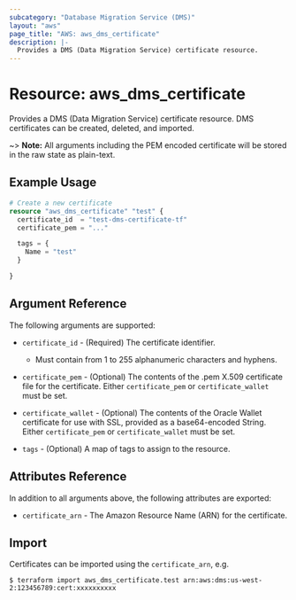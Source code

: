 ```yaml
---
subcategory: "Database Migration Service (DMS)"
layout: "aws"
page_title: "AWS: aws_dms_certificate"
description: |-
  Provides a DMS (Data Migration Service) certificate resource.
---
```


# Resource: aws_dms_certificate

Provides a DMS (Data Migration Service) certificate resource. DMS certificates can be created, deleted, and imported.

~> **Note:** All arguments including the PEM encoded certificate will be stored in the raw state as plain-text.

## Example Usage

```terraform
# Create a new certificate
resource "aws_dms_certificate" "test" {
  certificate_id  = "test-dms-certificate-tf"
  certificate_pem = "..."

  tags = {
    Name = "test"
  }

}
```

## Argument Reference

The following arguments are supported:

* `certificate_id` - (Required) The certificate identifier.

    - Must contain from 1 to 255 alphanumeric characters and hyphens.

* `certificate_pem` - (Optional) The contents of the .pem X.509 certificate file for the certificate. Either `certificate_pem` or `certificate_wallet` must be set.
* `certificate_wallet` - (Optional) The contents of the Oracle Wallet certificate for use with SSL, provided as a base64-encoded String. Either `certificate_pem` or `certificate_wallet` must be set.
* `tags` - (Optional) A map of tags to assign to the resource.

## Attributes Reference

In addition to all arguments above, the following attributes are exported:

* `certificate_arn` - The Amazon Resource Name (ARN) for the certificate.

## Import

Certificates can be imported using the `certificate_arn`, e.g.

```
$ terraform import aws_dms_certificate.test arn:aws:dms:us-west-2:123456789:cert:xxxxxxxxxx
```
